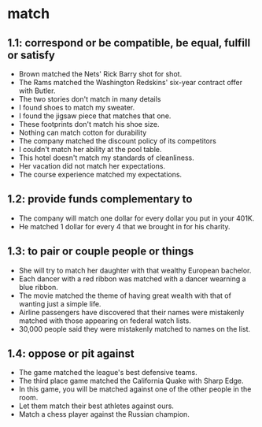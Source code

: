 # match
## 1.1: correspond or be compatible, be equal, fulfill or satisfy

  *  Brown matched the Nets' Rick Barry shot for shot.
  *  The Rams matched the Washington Redskins' six-year contract offer with Butler.
  *  The two stories don't match in many details
  *  I found shoes to match my sweater.
  *  I found the jigsaw piece that matches that one.
  *  These footprints don't match his shoe size.
  *  Nothing can match cotton for durability
  *  The company matched the discount policy of its competitors
  *  I couldn't match her ability at the pool table.
  *  This hotel doesn't match my standards of cleanliness.
  *  Her vacation did not match her expectations.
  *  The course experience matched my expectations.

## 1.2: provide funds complementary to

  *  The company will match one dollar for every dollar you put in your 401K.
  *  He matched 1 dollar for every 4 that we brought in for his charity.

## 1.3: to pair or couple people or things

  *  She will try to match her daughter with that wealthy European bachelor.
  *  Each dancer with a red ribbon was matched with a dancer wearning a blue ribbon.
  *  The movie matched the theme of having great wealth with that of wanting just a simple life.
  *  Airline passengers have discovered that their names were mistakenly matched with those appearing on federal watch lists.
  *  30,000 people said they were mistakenly matched to names on the list.

## 1.4: oppose or pit against

  *  The game matched the league's best defensive teams.
  *  The third place game matched the California Quake with Sharp Edge.
  *  In this game, you will be matched against one of the other people in the room.
  *  Let them match their best athletes against ours.
  *  Match a chess player against the Russian champion.
